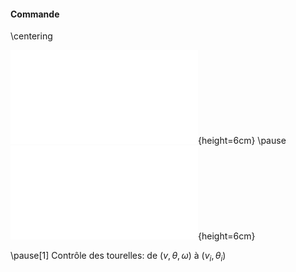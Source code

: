 #### Commande

\centering


![](tikz/octogon_1.pdf){height=6cm} \pause
![](tikz/octogon_2.pdf){height=6cm}

\pause[1]
Contrôle des tourelles: de $(v, \theta, \omega)$ à $(v_i, \theta_i)$

